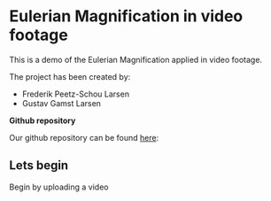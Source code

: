 # Eulerian Magnification in video footage
This is a demo of the Eulerian Magnification applied in video footage. 

The project has been created by: 
- Frederik Peetz-Schou Larsen
- Gustav Gamst Larsen

**Github repository**

Our github repository can be found [here](https://github.com/s180820/Eulerian_Magnificaiton): 


## Lets begin

Begin by uploading a video 
